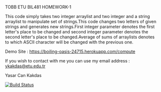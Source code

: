 TOBB ETU BIL481 HOMEWORK-1

This code simply takes two integer arraylist and two integer and a string arraylist to manipulate set of strings.This code changes
two letters of given strings and generates new strings.First integer parameter denotes the first letter's place to be changed and 
second integer parameter denotes the second letter's place to be changed.Average of sums of arraylists denotes to which ASCII
character will be changed with the previous one.

Demo Site : https://boiling-oasis-24715.herokuapp.com/compute

If you wish to contact with me you can use my email address : ykakdas@etu.edu.tr

Yasar Can Kakdas

[![Build Status](https://travis-ci.org/YKakdas/myDemoApp.svg?branch=master)](https://travis-ci.org/YKakdas/myDemoApp)